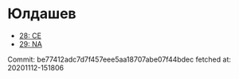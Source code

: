 # Юлдашев
- [28: CE](28.md)
- [29: NA](29.md)

Commit: be77412adc7d7f457eee5aa18707abe07f44bdec
 fetched at: 20201112-151806
